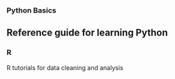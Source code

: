 ### Python Basics
Reference guide for learning Python
------------

### R
R tutorials for data cleaning and analysis